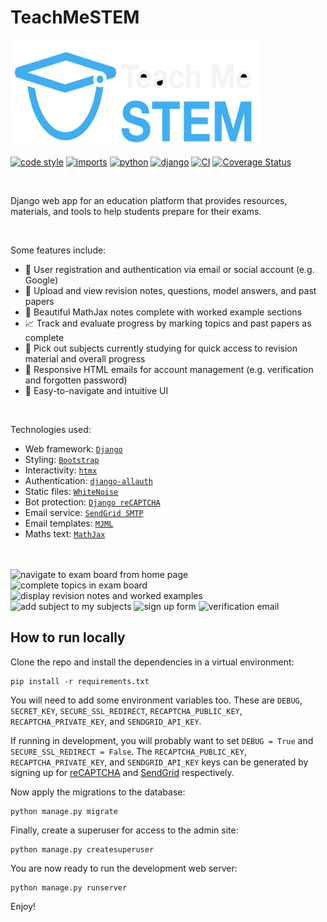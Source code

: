 # TeachMeSTEM

<img alt="teachmestem logo" src="staticfiles/images/teachmestem.svg" width="400" height="170">

[![code style](https://img.shields.io/badge/code_style-black-black)](https://github.com/psf/black)
[![imports](https://img.shields.io/badge/imports-isort-blue)](https://github.com/PyCQA/isort)
[![python](https://img.shields.io/badge/python-3.10_|_3.11_|_3.12_|_3.13-ffde75)](https://github.com/python/cpython)
[![django](https://img.shields.io/badge/django-5.2-0c4b32)](https://github.com/django/django)
[![CI](https://github.com/cameroncthomas/teachmestem/actions/workflows/ci.yml/badge.svg)](https://github.com/cameroncthomas/teachmestem/actions/workflows/ci.yml)
[![Coverage Status](https://coveralls.io/repos/github/cameroncthomas/teachmestem/badge.svg?branch=main)](https://coveralls.io/github/cameroncthomas/teachmestem?branch=main)

<br>

Django web app for an education platform that provides resources, materials, and tools to help students prepare for their exams.

<br>

Some features include:

- 🔑 User registration and authentication via email or social account (e.g. Google)
- 📝 Upload and view revision notes, questions, model answers, and past papers
- 📐 Beautiful MathJax notes complete with worked example sections
- 📈 Track and evaluate progress by marking topics and past papers as complete
- 📍 Pick out subjects currently studying for quick access to revision material and overall progress
- 💌 Responsive HTML emails for account management (e.g. verification and forgotten password)
- 🚢 Easy-to-navigate and intuitive UI

<br>

Technologies used:

- Web framework: [`Django`](https://www.djangoproject.com/)
- Styling: [`Bootstrap`](https://getbootstrap.com/)
- Interactivity: [`htmx`](https://htmx.org/)
- Authentication: [`django-allauth`](https://allauth.org/)
- Static files: [`WhiteNoise`](https://github.com/evansd/whitenoise)
- Bot protection: [`Django reCAPTCHA`](https://github.com/django-recaptcha/django-recaptcha)
- Email service: [`SendGrid SMTP`](https://sendgrid.com/)
- Email templates: [`MJML`](https://mjml.io/)
- Maths text: [`MathJax`](https://www.mathjax.org/)

<br>
<br>

<img width="49%" alt="navigate to exam board from home page" src="https://github.com/user-attachments/assets/b2db8f76-3505-4327-989c-8ae3a3fea0cb"/>
<img width="49%" alt="complete topics in exam board" src="https://github.com/user-attachments/assets/369955e8-1c59-4b61-81b5-cbae197103bf"/>
<img width="49%" alt="display revision notes and worked examples" src="https://github.com/user-attachments/assets/dcf5c18d-6c48-49e4-8a16-ab2de00879b6"/>
<img width="49%" alt="add subject to my subjects" src="https://github.com/user-attachments/assets/28f14c6d-1aae-4fc7-9e7d-8e97bbb8fd32"/>
<img width="49%" alt="sign up form" src="https://github.com/user-attachments/assets/1c0d6dcd-0040-489a-b5f2-0a135cf3fbd4" />
<img width="49%" alt="verification email" src="https://github.com/user-attachments/assets/3a737182-4cfd-4d5e-a1a7-934478b35e60" />

## How to run locally

Clone the repo and install the dependencies in a virtual environment:

```
pip install -r requirements.txt
```

You will need to add some environment variables too. These are `DEBUG`, `SECRET_KEY`, `SECURE_SSL_REDIRECT`, `RECAPTCHA_PUBLIC_KEY`, `RECAPTCHA_PRIVATE_KEY`, and `SENDGRID_API_KEY`.

If running in development, you will probably want to set `DEBUG = True` and `SECURE_SSL_REDIRECT = False`. The `RECAPTCHA_PUBLIC_KEY`, `RECAPTCHA_PRIVATE_KEY`, and `SENDGRID_API_KEY` keys can be generated by signing up for [reCAPTCHA](https://cloud.google.com/security/products/recaptcha) and [SendGrid](https://sendgrid.com/) respectively.

Now apply the migrations to the database:

```
python manage.py migrate
```

Finally, create a superuser for access to the admin site:

```
python manage.py createsuperuser
```

You are now ready to run the development web server:

```
python manage.py runserver
```

Enjoy!
